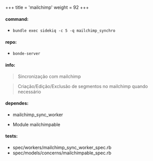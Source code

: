 +++
title = 'mailchimp'
weight = 92
+++

#### command:

- `bundle exec sidekiq -c 5 -q mailchimp_synchro`

#### repo:

- `bonde-server`

#### info:

> Sincronização com mailchimp

> Criação/Edição/Exclusão de segmentos no mailchimp quando necessário

#### dependes:

- mailchimp_sync_worker

- Module mailchimpable

#### tests:

- spec/workers/mailchimp_sync_worker_spec.rb
- spec/models/concerns/mailchimpable_spec.rb
